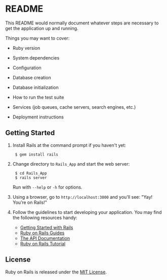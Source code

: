 # README

This README would normally document whatever steps are necessary to get the
application up and running.

Things you may want to cover:

* Ruby version

* System dependencies

* Configuration

* Database creation

* Database initialization

* How to run the test suite

* Services (job queues, cache servers, search engines, etc.)

* Deployment instructions


## Getting Started

1. Install Rails at the command prompt if you haven't yet:

        $ gem install rails

2. Change directory to `Rails_App` and start the web server:

        $ cd Rails_App
        $ rails server

   Run with `--help` or `-h` for options.

3. Using a browser, go to `http://localhost:3000` and you'll see:
"Yay! You’re on Rails!"

4. Follow the guidelines to start developing your application. You may find
   the following resources handy:
    * [Getting Started with Rails](http://guides.rubyonrails.org/getting_started.html)
    * [Ruby on Rails Guides](http://guides.rubyonrails.org)
    * [The API Documentation](http://api.rubyonrails.org)
    * [Ruby on Rails Tutorial](https://www.railstutorial.org/book)

## License

Ruby on Rails is released under the [MIT License](https://opensource.org/licenses/MIT).

